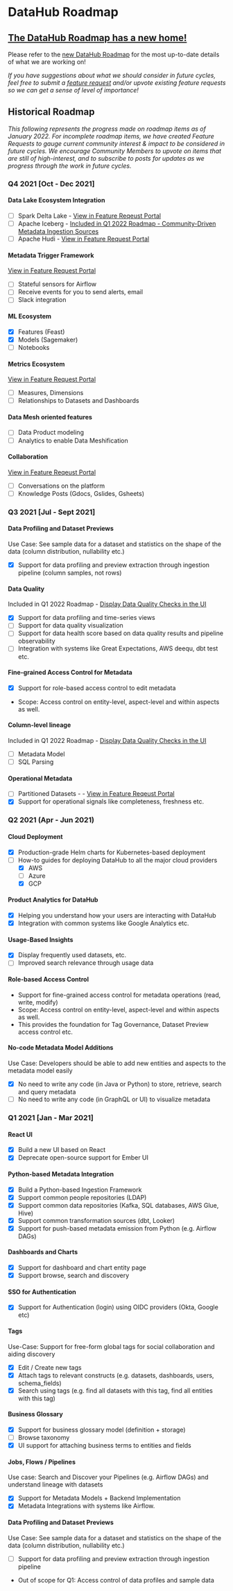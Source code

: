 # DataHub Roadmap

## [The DataHub Roadmap has a new home!](https://feature-requests.datahubproject.io/roadmap)

Please refer to the [new DataHub Roadmap](https://feature-requests.datahubproject.io/roadmap) for the most up-to-date details of what we are working on!

_If you have suggestions about what we should consider in future cycles, feel free to submit a [feature request](https://feature-requests.datahubproject.io/) and/or upvote existing feature requests so we can get a sense of level of importance!_


## Historical Roadmap

_This following represents the progress made on roadmap items as of January 2022. For incomplete roadmap items, we have created Feature Requests to gauge current community interest & impact to be considered in future cycles. We encourage Community Members to upvote on items that are still of high-interest, and to subscribe to posts for updates as we progress through the work in future cycles._

### Q4 2021 [Oct - Dec 2021]

#### Data Lake Ecosystem Integration
- [ ] Spark Delta Lake - [View in Feature Reqeust Portal](https://feature-requests.datahubproject.io/b/feedback/p/spark-delta-lake)
- [ ] Apache Iceberg - [Included in Q1 2022 Roadmap - Community-Driven Metadata Ingestion Sources](https://feature-requests.datahubproject.io/roadmap/540)
- [ ] Apache Hudi - [View in Feature Request Portal](https://feature-requests.datahubproject.io/b/feedback/p/apachi-hudi-ingestion-support)

#### Metadata Trigger Framework
[View in Feature Request Portal](https://feature-requests.datahubproject.io/b/User-Experience/p/ability-to-subscribe-to-an-entity-to-receive-notifications-when-something-changes)
- [ ] Stateful sensors for Airflow
- [ ] Receive events for you to send alerts, email
- [ ] Slack integration

#### ML Ecosystem
- [x] Features (Feast)
- [x] Models (Sagemaker)
- [ ] Notebooks

#### Metrics Ecosystem
[View in Feature Request Portal](https://feature-requests.datahubproject.io/b/User-Experience/p/ability-to-define-metrics-and-attach-them-to-entities)
- [ ] Measures, Dimensions
- [ ] Relationships to Datasets and Dashboards

#### Data Mesh oriented features
- [ ] Data Product modeling
- [ ] Analytics to enable Data Meshification

#### Collaboration
[View in Feature Reqeust Portal](https://feature-requests.datahubproject.io/b/User-Experience/p/collaboration-within-datahub-ui)
- [ ] Conversations on the platform
- [ ] Knowledge Posts (Gdocs, Gslides, Gsheets)

### Q3 2021 [Jul - Sept 2021]

#### Data Profiling and Dataset Previews
Use Case: See sample data for a dataset and statistics on the shape of the data (column distribution, nullability etc.)
- [x] Support for data profiling and preview extraction through ingestion pipeline (column samples, not rows)

#### Data Quality
Included in Q1 2022 Roadmap - [Display Data Quality Checks in the UI](https://feature-requests.datahubproject.io/roadmap/544)
- [x] Support for data profiling and time-series views
- [ ] Support for data quality visualization
- [ ] Support for data health score based on data quality results and pipeline observability
- [ ] Integration with systems like Great Expectations, AWS deequ, dbt test etc. 

#### Fine-grained Access Control for Metadata
- [x] Support for role-based access control to edit metadata
- Scope: Access control on entity-level, aspect-level and within aspects as well.

#### Column-level lineage
Included in Q1 2022 Roadmap - [Display Data Quality Checks in the UI](https://feature-requests.datahubproject.io/roadmap/541)
- [ ] Metadata Model
- [ ] SQL Parsing

#### Operational Metadata
- [ ] Partitioned Datasets - - [View in Feature Reqeust Portal](https://feature-requests.datahubproject.io/b/User-Experience/p/advanced-dataset-schema-properties-partition-support)
- [x] Support for operational signals like completeness, freshness etc.

### Q2 2021 (Apr - Jun 2021)

#### Cloud Deployment
- [X] Production-grade Helm charts for Kubernetes-based deployment
- [ ] How-to guides for deploying DataHub to all the major cloud providers 
  - [x] AWS
  - [ ] Azure
  - [x] GCP

#### Product Analytics for DataHub
- [x] Helping you understand how your users are interacting with DataHub
- [x] Integration with common systems like Google Analytics etc.

#### Usage-Based Insights
- [x] Display frequently used datasets, etc.
- [ ] Improved search relevance through usage data

#### Role-based Access Control
- Support for fine-grained access control for metadata operations (read, write, modify)
- Scope: Access control on entity-level, aspect-level and within aspects as well.
- This provides the foundation for Tag Governance, Dataset Preview access control etc.

#### No-code Metadata Model Additions
Use Case: Developers should be able to add new entities and aspects to the metadata model easily
- [x] No need to write any code (in Java or Python) to store, retrieve, search and query metadata
- [ ] No need to write any code (in GraphQL or UI) to visualize metadata

### Q1 2021 [Jan - Mar 2021]

#### React UI
- [x] Build a new UI based on React
- [x] Deprecate open-source support for Ember UI

#### Python-based Metadata Integration
- [x] Build a Python-based Ingestion Framework
- [x] Support common people repositories (LDAP)
- [x] Support common data repositories (Kafka, SQL databases, AWS Glue, Hive)
- [x] Support common transformation sources (dbt, Looker)
- [x] Support for push-based metadata emission from Python (e.g. Airflow DAGs)

#### Dashboards and Charts
- [x] Support for dashboard and chart entity page
- [x] Support browse, search and discovery

#### SSO for Authentication
- [x] Support for Authentication (login) using OIDC providers (Okta, Google etc)

#### Tags
Use-Case: Support for free-form global tags for social collaboration and aiding discovery
- [x] Edit / Create new tags
- [x] Attach tags to relevant constructs (e.g. datasets, dashboards, users, schema\_fields)
- [x] Search using tags (e.g. find all datasets with this tag, find all entities with this tag)

#### Business Glossary
- [x] Support for business glossary model (definition + storage)
- [ ] Browse taxonomy
- [x] UI support for attaching business terms to entities and fields

#### Jobs, Flows / Pipelines
Use case: Search and Discover your Pipelines (e.g. Airflow DAGs) and understand lineage with datasets
- [x] Support for Metadata Models + Backend Implementation
- [x] Metadata Integrations with systems like Airflow.

#### Data Profiling and Dataset Previews
Use Case: See sample data for a dataset and statistics on the shape of the data (column distribution, nullability etc.)
- [ ] Support for data profiling and preview extraction through ingestion pipeline
- Out of scope for Q1: Access control of data profiles and sample data